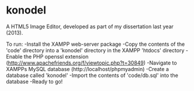 konodel
=======

A HTML5 Image Editor, developed as part of my dissertation last year (2013). 

To run: 
-Install the XAMPP web-server package
-Copy the contents of the 'code' directory into a 'konodel' directory in the XAMPP 'htdocs' directory
-Enable the PHP openssl extension (http://www.apachefriends.org/f/viewtopic.php?t=30849)
-Navigate to XAMPPs MySQL database (http://localhost/phpmyadmin)
-Create a database called 'konodel'
-Import the contents of 'code/db.sql' into the database
-Ready to go!

